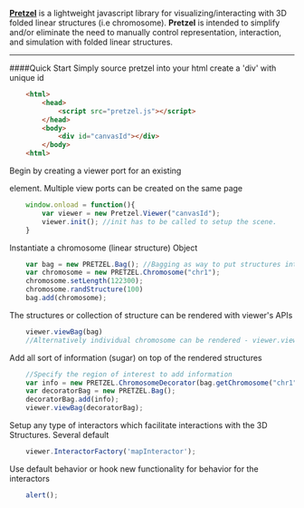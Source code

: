 [**Pretzel**](https://github.com/lexxx233/Pretzel.JS) is a lightweight javascript library for visualizing/interacting with 3D folded linear structures (i.e chromosome). **Pretzel** is intended to simplify and/or eliminate the need to manually control representation, interaction, and simulation with folded linear structures.
___
####Quick Start
Simply source pretzel into your html
create a 'div' with unique id
```html
    <html>
        <head>
            <script src="pretzel.js"></script>
        </head>
        <body>
            <div id="canvasId"></div>
        </body>
    <html>
```
Begin by creating a viewer port for an existing <div> element. Multiple view ports can be created on the same page
```javascript
    window.onload = function(){
        var viewer = new Pretzel.Viewer("canvasId");
        viewer.init(); //init has to be called to setup the scene.
    }
```
Instantiate a chromosome (linear structure) Object
```javascript
    var bag = new PRETZEL.Bag(); //Bagging as way to put structures into collections
    var chromosome = new PRETZEL.Chromosome("chr1");
    chromosome.setLength(122300);
    chromosome.randStructure(100)
    bag.add(chromosome);
```
The structures or collection of structure can be rendered with viewer's APIs
```javascript
    viewer.viewBag(bag)
    //Alternatively individual chromosome can be rendered - viewer.viewChromosome(chromosome)
```
Add all sort of information (sugar) on top of the rendered structures
```javascript
    //Specify the region of interest to add information
    var info = new PRETZEL.ChromosomeDecorator(bag.getChromosome("chr1"), 4000, 12000);
    var decoratorBag = new PRETZEL.Bag();
    decoratorBag.add(info);
    viewer.viewBag(decoratorBag);
```
Setup any type of interactors which facilitate interactions with the 3D Structures. Several default
```javascript
    viewer.InteractorFactory('mapInteractor');
```
Use default behavior or hook new functionality for behavior for the interactors
```javascript
    alert();
```
